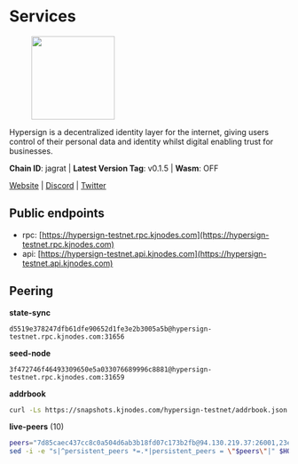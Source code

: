 # Services

<figure><img src="https://raw.githubusercontent.com/kj89/testnet_manuals/main/pingpub/logos/hypersign.png" width="150" alt=""><figcaption></figcaption></figure>

Hypersign is a decentralized identity layer for the internet, giving  users control of their personal data and identity whilst digital  enabling trust for businesses.

**Chain ID**: jagrat | **Latest Version Tag**: v0.1.5 | **Wasm**: OFF

[Website](https://hypersign.id) | [Discord](https://discord.gg/DmuUjMrHVw) | [Twitter](https://twitter.com/hypersignchain)


## Public endpoints

* rpc: [https://hypersign-testnet.rpc.kjnodes.com](https://hypersign-testnet.rpc.kjnodes.com)
* api: [https://hypersign-testnet.api.kjnodes.com](https://hypersign-testnet.api.kjnodes.com)

## Peering

**state-sync**

```text
d5519e378247dfb61dfe90652d1fe3e2b3005a5b@hypersign-testnet.rpc.kjnodes.com:31656
```

**seed-node**

```text
3f472746f46493309650e5a033076689996c8881@hypersign-testnet.rpc.kjnodes.com:31659
```

**addrbook**
```bash
curl -Ls https://snapshots.kjnodes.com/hypersign-testnet/addrbook.json > $HOME/.hid-node/config/addrbook.json
```

**live-peers** (10)
```bash
peers="7d85caec437cc8c0a504d6ab3b18fd07c173b2fb@94.130.219.37:26001,23eff008c88dcc60ef9a71f2fb469c472679c35e@136.243.88.91:5040,1380864bb38481fef4b2358026a5ed53fc027679@95.214.52.206:26656,fbc7ce82f02e24257395dc0310ad2921ea61e199@65.109.92.148:61156,620478e35ba6740f0afb2a0dd6ca9b34765bc60e@65.109.30.12:60856,4aa182ce191cd089929544fe0612d33a02a2cde9@46.17.250.145:26656,ce6686036f6554deb0490103dcc201172e7c3f2f@81.0.220.131:26656,d7c9b9a3c3a6c5f4ccdfb37a8358755b277271c1@3.110.226.164:26656,d5519e378247dfb61dfe90652d1fe3e2b3005a5b@65.109.68.190:31656,3990d5a402ca8f9e53441b02e22f4558c5c85fc5@65.108.44.149:27756"
sed -i -e "s|^persistent_peers *=.*|persistent_peers = \"$peers\"|" $HOME/.hid-node/config/config.toml
```
